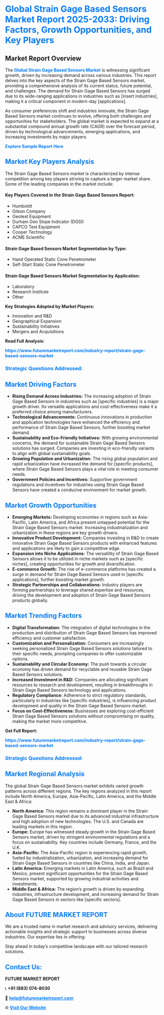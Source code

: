 <h1 style="color: #007BFF;">Global Strain Gage Based Sensors Market Report 2025-2033: Driving Factors, Growth Opportunities, and Key Players</h1>

<section id="overview">
<h2>Market Report Overview</h2>
<p>The <a href="https://www.futuremarketreport.com/industry-report/strain-gage-based-sensors-market" style="color: #007BFF; text-decoration: none;"><strong>Global Strain Gage Based Sensors Market</strong></a> is witnessing significant growth, driven by increasing demand across various industries. This report delves into the key aspects of the Strain Gage Based Sensors market, providing a comprehensive analysis of its current status, future potential, and challenges. The demand for Strain Gage Based Sensors has surged due to its wide-ranging applications in industries such as [insert industries], making it a critical component in modern-day [applications].</p>
<p>As consumer preferences shift and industries innovate, the Strain Gage Based Sensors market continues to evolve, offering both challenges and opportunities for stakeholders. The global market is expected to expand at a substantial compound annual growth rate (CAGR) over the forecast period, driven by technological advancements, emerging applications, and increasing investments by major players.</p>
</section>

<section id="overview">
<p><a href="https://www.futuremarketreport.com/request-sample/reportId=32499" style="color: #007BFF; text-decoration: none;"><strong>Explore Sample Report Here</strong></a></p>
</section>

<section id="key-players">
<h2 style="color: #007BFF;">Market Key Players Analysis</h2>
<p>The Strain Gage Based Sensors market is characterized by intense competition among key players striving to capture a larger market share. Some of the leading companies in the market include:</p>
<h4>Key Players Covered in the Strain Gage Based Sensors Report:</h4>
<ul><li>Humboldt</li><li>Gilson Company</li><li>Geotest Equipment</li><li>Durham Geo Slope Indicator (DGSI)</li><li>CAPCO Test Equipment</li><li>Cooper Technology</li><li>ACME Scientific</li></ul>
<h4>Strain Gage Based Sensors Market Segmentation by Type:</h4>
<ul><li>Hand Operated Static Cone Penetrometer</li><li>Self-Start Static Cone Penetrometer</li></ul>

<h4>Strain Gage Based Sensors Market Segmentation by Application:</h4>
<ul><li>Laboratory</li><li>Research Institute</li><li>Other</li></ul>
<p><strong>Key Strategies Adopted by Market Players:</strong></p>
<ul>
<li>Innovation and R&D</li>
<li>Geographical Expansion</li>
<li>Sustainability Initiatives</li>
<li>Mergers and Acquisitions</li>
</ul>
</section>

<section>
<p><strong>Read Full Analysis: </strong></p><a href="https://www.futuremarketreport.com/industry-report/strain-gage-based-sensors-market" style="color: #007BFF; text-decoration: none;"><strong>https://www.futuremarketreport.com/industry-report/strain-gage-based-sensors-market</strong></a>
<h3 style="color: #007BFF;">Strategic Questions Addressed:</h3>
</section>

<section id="driving-factors">
<h2 style="color: #007BFF;">Market Driving Factors</h2>
<ul>
<li><strong>Rising Demand Across Industries:</strong> The increasing adoption of Strain Gage Based Sensors in industries such as [specific industries] is a major growth driver. Its versatile applications and cost-effectiveness make it a preferred choice among manufacturers.</li>
<li><strong>Technological Advancements:</strong> Continuous innovations in production and application technologies have enhanced the efficiency and performance of Strain Gage Based Sensors, further boosting market demand.</li>
<li><strong>Sustainability and Eco-Friendly Initiatives:</strong> With growing environmental concerns, the demand for sustainable Strain Gage Based Sensors solutions has surged. Companies are investing in eco-friendly variants to align with global sustainability goals.</li>
<li><strong>Growing Population and Urbanization:</strong> The rising global population and rapid urbanization have increased the demand for [specific products], where Strain Gage Based Sensors plays a vital role in meeting consumer needs.</li>
<li><strong>Government Policies and Incentives:</strong> Supportive government regulations and incentives for industries using Strain Gage Based Sensors have created a conducive environment for market growth.</li>
</ul>
</section>

<section id="growth-opportunities">
<h2 style="color: #007BFF;">Market Growth Opportunities</h2>
<ul>
<li><strong>Emerging Markets:</strong> Developing economies in regions such as Asia-Pacific, Latin America, and Africa present untapped potential for the Strain Gage Based Sensors market. Increasing industrialization and urbanization in these regions are key growth drivers.</li>
<li><strong>Innovative Product Development:</strong> Companies investing in R&D to create innovative Strain Gage Based Sensors products with enhanced features and applications are likely to gain a competitive edge.</li>
<li><strong>Expansion into Niche Applications:</strong> The versatility of Strain Gage Based Sensors allows it to be utilized in niche markets such as [specific niches], creating opportunities for growth and diversification.</li>
<li><strong>E-commerce Growth:</strong> The rise of e-commerce platforms has created a surge in demand for Strain Gage Based Sensors used in [specific applications], further boosting market growth.</li>
<li><strong>Strategic Partnerships and Collaborations:</strong> Industry players are forming partnerships to leverage shared expertise and resources, driving the development and adoption of Strain Gage Based Sensors products globally.</li>
</ul>
</section>

<section id="trending-factors">
<h2 style="color: #007BFF;">Market Trending Factors</h2>
<ul>
<li><strong>Digital Transformation:</strong> The integration of digital technologies in the production and distribution of Strain Gage Based Sensors has improved efficiency and customer satisfaction.</li>
<li><strong>Customization and Personalization:</strong> Consumers are increasingly seeking personalized Strain Gage Based Sensors solutions tailored to their specific needs, prompting companies to offer customizable options.</li>
<li><strong>Sustainability and Circular Economy:</strong> The push towards a circular economy has driven demand for recyclable and reusable Strain Gage Based Sensors solutions.</li>
<li><strong>Increased Investment in R&D:</strong> Companies are allocating significant resources to research and development, resulting in breakthroughs in Strain Gage Based Sensors technology and applications.</li>
<li><strong>Regulatory Compliance:</strong> Adherence to strict regulatory standards, particularly in industries like [specific industries], is influencing product development and quality in the Strain Gage Based Sensors market.</li>
<li><strong>Focus on Cost-Effectiveness:</strong> Businesses are exploring cost-efficient Strain Gage Based Sensors solutions without compromising on quality, making the market more competitive.</li>
</ul>
</section>

<section>
<p><strong>Get Full Report: </strong></p><a href="https://www.futuremarketreport.com/industry-report/strain-gage-based-sensors-market" style="color: #007BFF; text-decoration: none;"><strong>https://www.futuremarketreport.com/industry-report/strain-gage-based-sensors-market</strong></a>
<h3 style="color: #007BFF;">Strategic Questions Addressed:</h3>
</section>


<section id="regional-analysis">
<h2 style="color: #007BFF;">Market Regional Analysis</h2>
<p>The global Strain Gage Based Sensors market exhibits varied growth patterns across different regions. The key regions analyzed in this report include North America, Europe, Asia-Pacific, Latin America, and the Middle East & Africa:</p>
<ul>
<li><strong>North America:</strong> This region remains a dominant player in the Strain Gage Based Sensors market due to its advanced industrial infrastructure and high adoption of new technologies. The U.S. and Canada are leading markets in this region.</li>
<li><strong>Europe:</strong> Europe has witnessed steady growth in the Strain Gage Based Sensors market, driven by stringent environmental regulations and a focus on sustainability. Key countries include Germany, France, and the U.K.</li>
<li><strong>Asia-Pacific:</strong> The Asia-Pacific region is experiencing rapid growth, fueled by industrialization, urbanization, and increasing demand for Strain Gage Based Sensors in countries like China, India, and Japan.</li>
<li><strong>Latin America:</strong> Emerging markets in Latin America, such as Brazil and Mexico, present significant opportunities for the Strain Gage Based Sensors market, supported by growing industrial activities and investments.</li>
<li><strong>Middle East & Africa:</strong> The region’s growth is driven by expanding industries, infrastructure development, and increasing demand for Strain Gage Based Sensors in sectors like [specific sectors].</li>
</ul>
</section>

<footer>
<h2 style="color: #007BFF;">About FUTURE MARKET REPORT</h2>
<p>We are a trusted name in market research and advisory services, delivering actionable insights and strategic support to businesses across diverse industries. Our expertise lies in offering:</p>

<p>Stay ahead in today’s competitive landscape with our tailored research solutions.</p>

<h2 style="color: #007BFF;">Contact Us:</h2>
<p><strong>FUTURE MARKET REPORT</strong></p>
<p>📞 <strong>+91 (883) 074-8030</strong></p>
<p>📧 <strong><a href="mailto:help@futuremarketreport.com" style="color: #007BFF;">help@futuremarketreport.com</a></strong></p>
<p>🌐 <strong><a href="https://www.futuremarketreport.com/" style="color: #007BFF;">Visit Our Website</a></strong></p>
</footer>